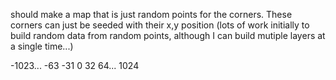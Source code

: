 
should make a map that is just random points for the corners.
These corners can just be seeded with their x,y position (lots of work initially to build random data 
from random points, although I can build mutiple layers at a single time...)



-1023... -63 -31 0 32 64... 1024



